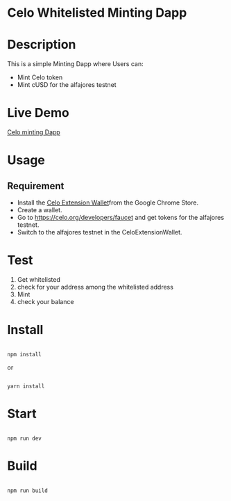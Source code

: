 # Celo Whitelisted Minting Dapp #


# Description #

This is a simple Minting Dapp where Users can:
* Mint Celo token
* Mint cUSD 
for the alfajores testnet
         

# Live Demo #
[Celo minting Dapp](https://celo-mint-dapp.netlify.app/ "celo whitelisted minting Dapp")

# Usage #

## Requirement ##

* Install the [Celo Extension Wallet](https://chrome.google.com/webstore/detail/celoextensionwallet/kkilomkmpmkbdnfelcpgckmpcaemjcdh?hl=en " ")from the Google Chrome Store.
* Create a wallet.
* Go to https://celo.org/developers/faucet and get tokens for the alfajores testnet.
* Switch to the alfajores testnet in the CeloExtensionWallet.

# Test #
1. Get whitelisted
2. check for your address among the whitelisted address
3. Mint
4. check your balance

# Install

```

npm install

```

or 

```

yarn install

```

# Start

```

npm run dev

```

# Build

```

npm run build

```
